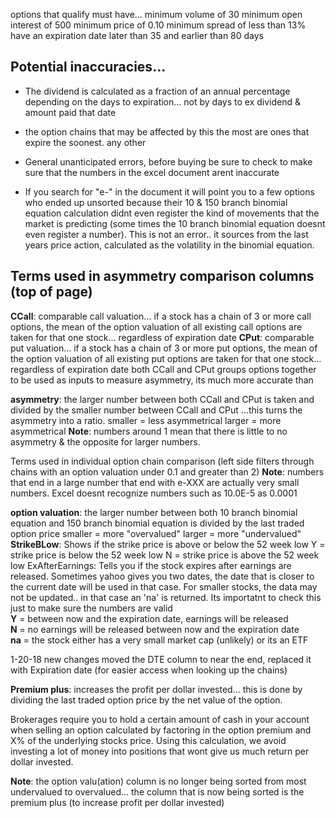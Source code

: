 options that qualify must have...
minimum volume of 30
minimum open interest of 500
minimum price of 0.10
minimum spread of less than 13%
have an expiration date later than 35 and earlier than 80 days




## Potential inaccuracies...

- The dividend is calculated as a fraction of an annual percentage depending on the days to expiration... not by days to ex dividend & amount paid that date
- the option chains that may be affected by this the most are ones that expire the soonest. any other 
- General unanticipated errors, before buying be sure to check to make sure that the numbers in the excel document arent inaccurate

- If you search for "e-" in the document it will point you to a few options who ended up unsorted because their 10 & 150 branch binomial equation calculation didnt even register the kind
of movements that the market is predicting (some times the 10 branch binomial equation doesnt even register a number). This is not an error.. it sources from the last years price action,
calculated as the volatility in the binomial equation.





## Terms used in asymmetry comparison columns (top of page)

**CCall**: comparable call valuation...
	if a stock has a chain of 3 or more call options, the mean of the option valuation of all existing call options are taken for that one stock... regardless of expiration date
**CPut**: comparable put valuation...
	if a stock has a chain of 3 or more put options, the mean of the option valuation of all existing put options are taken for that one stock... regardless of expiration date
both CCall and CPut groups options together to be used as inputs to measure asymmetry, its much more accurate than

**asymmetry**: the larger number between both CCall and CPut is taken and divided by the smaller number between CCall and CPut
...this turns the asymmetry into a ratio.
	smaller = less asymmetrical
	larger = more asymmetrical
**Note**: numbers around 1 mean that there is little to no asymmetry & the opposite for larger numbers.



Terms used in individual option chain comparison (left side filters through chains with an option valuation under 0.1 and greater than 2)
	**Note**: numbers that end in a large number that end with e-XXX are actually very small numbers. Excel doesnt recognize numbers such as 10.0E-5 as 0.0001

**option valuation**: the larger number between both 10 branch binomial equation and 150 branch binomial equation is divided by the last traded option price
	smaller = more "overvalued"
	larger = more "undervalued"
**StrikeBLow**: Shows if the strike price is above or below the 52 week low
	Y = strike price is below the 52 week low
	N = strike price is above the 52 week low
ExAfterEarnings: Tells you if the stock expires after earnings are released. Sometimes yahoo gives you two dates, the date that is closer to the current date will be used in that case. For
smaller stocks, the data may not be updated.. in that case an 'na' is returned. Its importatnt to check this just to make sure the numbers are valid
<br>
	**Y** = between now and the expiration date, earnings will be released
<br>
	**N** = no earnings will be released between now and the expiration date
<br>
	**na** = the stock either has a very small market cap (unlikely) or its an ETF



1-20-18 new changes
moved the DTE column to near the end, replaced it with Expiration date (for easier access when looking up the chains)

**Premium plus**: increases the profit per dollar invested...
	this is done by dividing the last traded option price by the net value of the option.

Brokerages require you to hold a certain amount of cash in your account when selling an option calculated by factoring in the option premium and X% of the underlying stocks price. Using this
calculation, we avoid investing a lot of money into positions that wont give us much return per dollar invested. 


**Note**: the option valu(ation) column is no longer being sorted from most undervalued to overvalued...
the column that is now being sorted is the premium plus (to increase profit per dollar invested)
	

